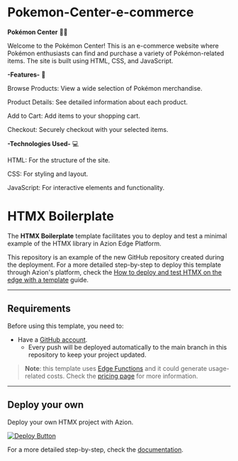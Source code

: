 # Pokemon-Center-e-commerce

**Pokémon Center** 🛒✨

Welcome to the Pokémon Center! This is an e-commerce website where Pokémon enthusiasts can find and purchase a variety of Pokémon-related items. The site is built using HTML, CSS, and JavaScript.

**-Features-** 🌟

Browse Products: View a wide selection of Pokémon merchandise.

Product Details: See detailed information about each product.

Add to Cart: Add items to your shopping cart.

Checkout: Securely checkout with your selected items.

**-Technologies Used-** 💻

HTML: For the structure of the site.

CSS: For styling and layout.

JavaScript: For interactive elements and functionality.

# HTMX Boilerplate

The **HTMX Boilerplate** template facilitates you to deploy and test a minimal example of the HTMX library in Azion Edge Platform. 

This repository is an example of the new GitHub repository created during the deployment. For a more detailed step-by-step to deploy this template through Azion's platform, check the [How to deploy and test HTMX on the edge with a template](https://www.azion.com/en/documentation/products/guides/htmx-boilerplate/) guide.

---

## Requirements

Before using this template, you need to:

- Have a [GitHub account](https://github.com/signup).
  - Every push will be deployed automatically to the main branch in this repository to keep your project updated.

> **Note**: this template uses [Edge Functions](https://www.azion.com/en/documentation/products/build/edge-application/edge-functions/) and it could generate usage-related costs. Check the [pricing page](https://www.azion.com/en/pricing/) for more information.

---

## Deploy your own

Deploy your own HTMX project with Azion.

[![Deploy Button](https://www.azion.com/button/)](https://console.azion.com/create/htmx/htmx-boilerplate "Deploy with Azion")

For a more detailed step-by-step, check the [documentation](https://www.azion.com/en/documentation/products/guides/htmx-boilerplate/).

